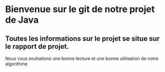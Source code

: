 # Bienvenue sur le git de notre projet de Java

## Toutes les informations sur le projet se situe sur le rapport de projet.

Nous vous souhaitons une bonne lecture et une bonne utilisation de notre algorithme

